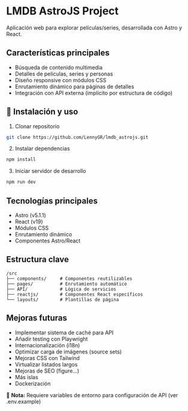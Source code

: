 # LMDB AstroJS Project

Aplicación web para explorar películas/series, desarrollada con Astro y React.

## Características principales
- Búsqueda de contenido multimedia
- Detalles de películas, series y personas
- Diseño responsive con módulos CSS
- Enrutamiento dinámico para páginas de detalles
- Integración con API externa (implícito por estructura de código)

## 🚀 Instalación y uso

1. Clonar repositorio
```bash
git clone https://github.com/LennyGR/lmdb_astrojs.git
```

2. Instalar dependencias
```bash
npm install
```

3. Iniciar servidor de desarrollo
```bash
npm run dev
```

## Tecnologías principales
- Astro (v5.1.1)
- React (v19)
- Módulos CSS
- Enrutamiento dinámico
- Componentes Astro/React

## Estructura clave
```
/src
├── components/     # Componentes reutilizables
├── pages/          # Enrutamiento automático
├── API/            # Lógica de servicios
├── reactjs/        # Componentes React específicos
└── layouts/        # Plantillas de página
```

## Mejoras futuras
- Implementar sistema de caché para API
- Añadir testing con Playwright
- Internacionalización (i18n)
- Optimizar carga de imágenes (source sets)
- Mejoras CSS con Tailwind
- Virtualizar listados largos
- Mejoras de SEO (figure...)
- Más islas
- Dockerización

📌 **Nota:** Requiere variables de entorno para configuración de API (ver .env.example)
